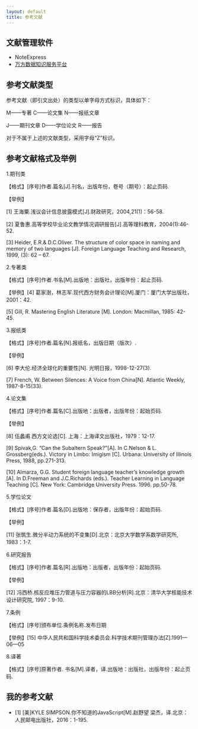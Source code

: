 ```yaml
---
layout: default
title: 参考文献
---
```


## 文献管理软件
- NoteExpress
- [万方数据知识服务平台](http://www.wanfangdata.com.cn)

## 参考文献类型
参考文献（即引文出处）的类型以单字母方式标识，具体如下：

M——专著        C——论文集      N——报纸文章

J——期刊文章      D——学位论文    R——报告

对于不属于上述的文献类型，采用字母“Z”标识。
## 参考文献格式及举例
1.期刊类

【格式】[序号]作者.篇名[J].刊名，出版年份，卷号（期号）：起止页码.

【举例】

[1] 王海粟.浅议会计信息披露模式[J].财政研究，2004,21(1)：56-58.

[2] 夏鲁惠.高等学校毕业论文教学情况调研报告[J].高等理科教育，2004(1):46-52.

[3] Heider, E.R.& D.C.Oliver. The structure of color space in naming and memory of two languages [J]. Foreign Language Teaching and Research, 1999, (3): 62 – 67.

2.专著类

【格式】[序号]作者.书名[M].出版地：出版社，出版年份：起止页码.

【举例】[4] 葛家澍，林志军.现代西方财务会计理论[M].厦门：厦门大学出版社，2001：42.

[5] Gill, R. Mastering English Literature [M]. London: Macmillan, 1985: 42-45.

3.报纸类

【格式】[序号]作者.篇名[N].报纸名，出版日期（版次）.

【举例】

[6] 李大伦.经济全球化的重要性[N]. 光明日报，1998-12-27(3).

[7] French, W. Between Silences: A Voice from China[N]. Atlantic Weekly, 1987-8-15(33).

4.论文集

【格式】[序号]作者.篇名[C].出版地：出版者，出版年份：起始页码.

【举例】

[8] 伍蠡甫.西方文论选[C]. 上海：上海译文出版社，1979：12-17.

[9] Spivak,G. “Can the Subaltern Speak?”[A]. In C.Nelson & L. Grossberg(eds.). Victory in Limbo: Imigism [C]. Urbana: University of Illinois Press, 1988, pp.271-313.

[10] Almarza, G.G. Student foreign language teacher’s knowledge growth [A]. In D.Freeman and J.C.Richards (eds.). Teacher Learning in Language Teaching [C]. New York: Cambridge University Press. 1996. pp.50-78.

5.学位论文

【格式】[序号]作者.篇名[D].出版地：保存者，出版年份：起始页码.

【举例】

[11] 张筑生.微分半动力系统的不变集[D].北京：北京大学数学系数学研究所, 1983：1-7.

6.研究报告

【格式】[序号]作者.篇名[R].出版地：出版者，出版年份：起始页码.

【举例】

[12] 冯西桥.核反应堆压力管道与压力容器的LBB分析[R].北京：清华大学核能技术设计研究院, 1997：9-10.

7.条例

【格式】[序号]颁布单位.条例名称.发布日期

【举例】[15] 中华人民共和国科学技术委员会.科学技术期刊管理办法[Z].1991—06—05

8.译著

【格式】[序号]原著作者. 书名[M].译者，译.出版地：出版社，出版年份：起止页码.

## 我的参考文献
- [1] [美]KYLE SIMPSON.你不知道的JavaScript[M].赵野望 梁杰，译.北京：人民邮电出版社，2016：1-195.
